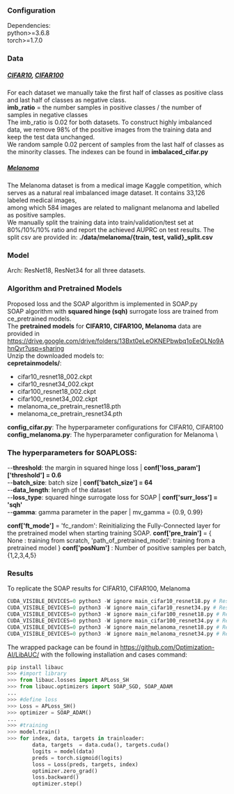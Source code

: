 

### Configuration
Dependencies: \
python>=3.6.8 \
torch>=1.7.0 


### Data

##### [CIFAR10](https://www.cs.toronto.edu/~kriz/cifar.html), [CIFAR100](https://www.cs.toronto.edu/~kriz/cifar.html)
For each dataset we manually take the first half of classes as positive class and last half of classes as negative class. \
**imb_ratio** = the number samples in positive classes / the number of samples in negative classes \
The imb_ratio is 0.02 for both datasets. To construct highly imbalanced data, we remove 98% of the positive images from the training data and keep the test data unchanged.\
We random sample 0.02 percent of samples from the last half of classes as the minority classes. The indexes can be found in **imbalaced_cifar.py** 
##### [Melanoma](https://www.kaggle.com/c/siim-isic-melanoma-classification/data)
The Melanoma dataset is from a medical image Kaggle competition, which serves as a natural real imbalanced image dataset. It contains 33,126 labeled medical images, \
among which 584 images are related to malignant melanoma and labelled as positive samples. \
We manually split the training data into train/validation/test set at 80%/10%/10% ratio and report the achieved AUPRC on test results. 
The split csv are provided in: **./data/melanoma/{train, test, valid}_split.csv**




### Model
Arch: ResNet18, ResNet34 for all three datasets.



### Algorithm and Pretrained Models
Proposed loss and the SOAP algorithm is implemented in SOAP.py \
SOAP algorithm with **squared hinge (sqh)** surrogate loss are trained from ce_pretrained models. \
The **pretrained models** for **CIFAR10, CIFAR100, Melanoma** data are provided in https://drive.google.com/drive/folders/13Bxt0eLeOKNEPbwbq1oEeOLNo9AhnQvr?usp=sharing \
Unzip the downloaded models to: \
**cepretainmodels/**:
-  cifar10_resnet18_002.ckpt
-  cifar10_resnet34_002.ckpt
-  cifar100_resnet18_002.ckpt
-  cifar100_resnet34_002.ckpt
-  melanoma_ce_pretrain_resnet18.pth
-  melanoma_ce_pretrain_resnet34.pth


**config_cifar.py**: The hyperparameter configurations for CIFAR10, CIFAR100 \
**config_melanoma.py**: The hyperparameter configuration for Melanoma \



### The hyperparameters for SOAPLOSS:
  --**threshold**: the margin in squared hinge loss | **conf['loss_param']['threshold'] = 0.6** \
  --**batch_size**: batch size | **conf['batch_size'] = 64** \
  --**data_length**: length of the dataset \
  --**loss_type**: squared hinge surrogate loss for SOAP | **conf['surr_loss'] = 'sqh'** \
  --**gamma**:  gamma parameter in the paper | mv_gamma = {0.9, 0.99}

**conf['ft_mode']** = 'fc_random': Reinitializing the Fully-Connected layer for the pretrained model when starting training SOAP.
**conf['pre_train']** = { None : training from scratch,
                      'path_of_pretrained_model': training from a pretrained model }
**conf['posNum']** : Number of positive samples per batch, \{1,2,3,4,5\}




### Results
To replicate the SOAP results for CIFAR10, CIFAR100, Melanoma
```python
CUDA_VISIBLE_DEVICES=0 python3 -W ignore main_cifar10_resnet18.py # ResNet18, CIFAR10
CUDA_VISIBLE_DEVICES=0 python3 -W ignore main_cifar10_resnet34.py # ResNet34, CIFAR10
CUDA_VISIBLE_DEVICES=0 python3 -W ignore main_cifar100_resnet18.py # ResNet18, CIFAR100
CUDA_VISIBLE_DEVICES=0 python3 -W ignore main_cifar100_resnet34.py # ResNet34, CIFAR100
CUDA_VISIBLE_DEVICES=0 python3 -W ignore main_melanoma_resnet18.py # ResNet18, Melanoma
CUDA_VISIBLE_DEVICES=0 python3 -W ignore main_melanoma_resnet34.py # ResNet34, Melanoma
```

The wrapped package can be found in https://github.com/Optimization-AI/LibAUC/
with the following installation and cases command:
```python
pip install libauc
>>> #import library
>>> from libauc.losses import APLoss_SH
>>> from libauc.optimizers import SOAP_SGD, SOAP_ADAM
...
>>> #define loss
>>> Loss = APLoss_SH()
>>> optimizer = SOAP_ADAM()
...
>>> #training
>>> model.train()
>>> for index, data, targets in trainloader:
        data, targets  = data.cuda(), targets.cuda()
        logits = model(data)
	    preds = torch.sigmoid(logits)
        loss = Loss(preds, targets, index)
        optimizer.zero_grad()
        loss.backward()
        optimizer.step()
```








